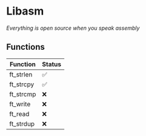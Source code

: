 # Libasm
*Everything is open source when you speak assembly*

## Functions
| Function  | Status |
|-----------|--------|
| ft_strlen | ✅     |
| ft_strcpy | ✅     |
| ft_strcmp | ❌     |
| ft_write  | ❌     |
| ft_read   | ❌     |
| ft_strdup | ❌     |